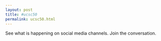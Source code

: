 ```yaml
---
layout: post
title: #ucsc50
permalink: ucsc50.html
---
```


See what is happening on social media channels. Join the conversation.

<div class="tagboard-embed" tgb-slug="ucsc50/205580"></div>
<script src="https://tagboard.com/public/js/embed.js"></script>
